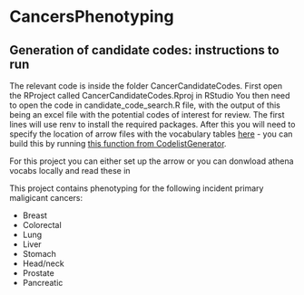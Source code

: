 # CancersPhenotyping

## Generation of candidate codes: instructions to run
The relevant code is inside the folder CancerCandidateCodes. First open the RProject called CancerCandidateCodes.Rproj in RStudio You then need to open the code in candidate_code_search.R file, with the output of this being an excel file with the potential codes of interest for review. The first lines will use renv to install the required packages. After this you will need to specify the location of arrow files with the vocabulary tables [here](https://github.com/oxford-pharmacoepi/RareBloodCancersPhenotyping/blob/66e0e6a21d77d43e4cb1b7479256c18e7a037acd/BloodCancerCandidateCodes/candidate_code_search.R#L12) - you can build this by running  [this function from CodelistGenerator](https://darwin-eu.github.io/CodelistGenerator/reference/importVocab.html).

For this project you can either set up the arrow or you can donwload athena vocabs locally and read these in

This project contains phenotyping for the following incident primary maligicant cancers:

- Breast
- Colorectal
- Lung
- Liver
- Stomach
- Head/neck
- Prostate
- Pancreatic
